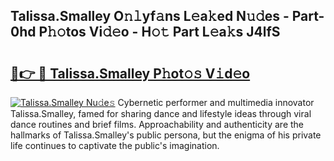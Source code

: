 ## Talissa.Smalley O𝚗𝚕yf𝚊ns L𝚎a𝚔ed N𝚞𝚍es - Part-0hd P𝚑𝚘tos Vi𝚍𝚎o - H𝚘𝚝 Part L𝚎a𝚔s J4lfS

# <h2><a href="http://kf07gy.oniu.top/?m=Talissa.Smalley">🔗👉 🔴 Talissa.Smalley P𝚑ot𝚘𝚜 V𝚒d𝚎o</a></h2>

[![Talissa.Smalley Nu𝚍e𝚜](https://i.imgur.com/0qMVB7G.gif)](http://kf07gy.oniu.top/?m=Talissa.Smalley)
Cybernetic performer and multimedia innovator Talissa.Smalley, famed for sharing dance and lifestyle ideas through viral dance routines and brief films. Approachability and authenticity are the hallmarks of Talissa.Smalley's public persona, but the enigma of his private life continues to captivate the public's imagination.  
